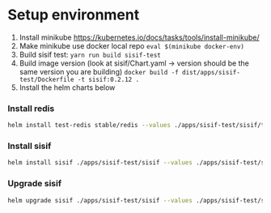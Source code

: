 # Setup environment

1. Install minikube https://kubernetes.io/docs/tasks/tools/install-minikube/
2. Make minikube use docker local repo
   `eval $(minikube docker-env)`
3. Build sisif test:
   `yarn run build sisif-test`
4. Build image version (look at sisif/Chart.yaml -> version should be the same version you are building)
   `docker build -f dist/apps/sisif-test/Dockerfile -t sisif:0.2.12 .`
5. Install the helm charts below

### Install redis

```sh
helm install test-redis stable/redis --values ./apps/sisif-test/sisif/test-redis.yaml
```

### Install sisif

```sh
helm install sisif ./apps/sisif-test/sisif --values ./apps/sisif-test/sisif/values.yaml --values ./apps/sisif-test/sisif/test-values.yaml
```

### Upgrade sisif

```sh
helm upgrade sisif ./apps/sisif-test/sisif --values ./apps/sisif-test/sisif/values.yaml --values ./apps/sisif-test/sisif/test-values.yaml
```
